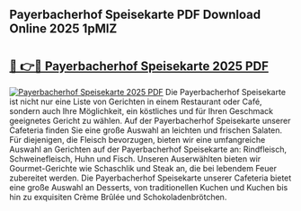 ## Payerbacherhof Speisekarte PDF Download Online 2025 1pMlZ

# <h2><a href="http://gc76kc.nevu.top/?p=Payerbacherhof+Speisekarte">🔗 👉🔴 Payerbacherhof Speisekarte 2025 PDF</a></h2>

[![Payerbacherhof Speisekarte 2025 PDF](https://i.imgur.com/dBaPXMq.png)](http://gc76kc.nevu.top/?p=Payerbacherhof+Speisekarte)
Die Payerbacherhof Speisekarte ist nicht nur eine Liste von Gerichten in einem Restaurant oder Café, sondern auch Ihre Möglichkeit, ein köstliches und für Ihren Geschmack geeignetes Gericht zu wählen. Auf der Payerbacherhof Speisekarte unserer Cafeteria finden Sie eine große Auswahl an leichten und frischen Salaten. Für diejenigen, die Fleisch bevorzugen, bieten wir eine umfangreiche Auswahl an Gerichten auf der Payerbacherhof Speisekarte an: Rindfleisch, Schweinefleisch, Huhn und Fisch. Unseren Auserwählten bieten wir Gourmet-Gerichte wie Schaschlik und Steak an, die bei lebendem Feuer zubereitet werden. Die Payerbacherhof Speisekarte unserer Cafeteria bietet eine große Auswahl an Desserts, von traditionellen Kuchen und Kuchen bis hin zu exquisiten Crème Brûlée und Schokoladenbrötchen.
